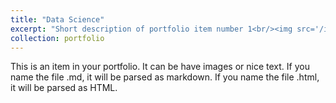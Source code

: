 ```yaml
---
title: "Data Science"
excerpt: "Short description of portfolio item number 1<br/><img src='/images/4.png'>"
collection: portfolio
---
```


This is an item in your portfolio. It can be have images or nice text. If you name the file .md, it will be parsed as markdown. If you name the file .html, it will be parsed as HTML. 
